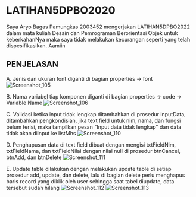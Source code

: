# LATIHAN5DPBO2020

Saya Aryo Bagas Pamungkas 2003452 mengerjakan LATIHAN5DPBO2022 dalam mata kuliah Desain dan Pemrograman Berorientasi Objek untuk keberkahanNya maka saya tidak melakukan kecurangan seperti yang telah dispesifikasikan. Aamiin

## PENJELASAN

A. Jenis dan ukuran font diganti di bagian properties -> font
![Screenshot_105](https://user-images.githubusercontent.com/86118659/167119052-c319ec51-2f16-4876-9555-d772c3679932.png)

B. Nama variabel tiap komponen diganti di bagian properties -> code -> Variable Name
![Screenshot_106](https://user-images.githubusercontent.com/86118659/167119144-4354c307-f179-4374-9749-2b8795c3b313.png)

C. Validasi ketika input tidak lengkap ditambahkan di prosedur inputData, ditambahkan pengkondisian, jika text field untuk nim, nama, dan fungsi belum terisi, maka tampilkan pesan "Input data tidak lengkap" dan data tidak akan diinput ke listMhs
![Screenshot_110](https://user-images.githubusercontent.com/86118659/167120059-ce126833-051f-41c1-91e4-da727f8b7f65.png)

D. Penghapusan data di text field dibuat dengan mengisi txtFieldNim, txtFieldNama, dan txtFieldNilai dengan nilai null di prosedur btnCancel, btnAdd, dan btnDelete
![Screenshot_111](https://user-images.githubusercontent.com/86118659/167120220-b0686abb-ed65-4634-a4d2-dadc25f7c4d1.png)

E. Update table dilakukan dengan melakukan update table di setiap prosedur add, update, dan delete, lalu di bagian delete perlu menghapus baris record yang diklik oleh user sehingga saat tabel diupdate, data tersebut sudah hilang
![Screenshot_112](https://user-images.githubusercontent.com/86118659/167120352-e9425921-9bcb-4a2a-92a8-5095db553cc2.png)
![Screenshot_113](https://user-images.githubusercontent.com/86118659/167120354-6664d0f7-459d-4566-ad08-cd0b5341b6af.png)
